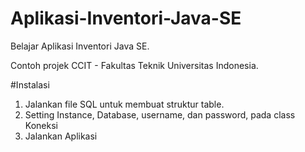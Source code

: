 # Aplikasi-Inventori-Java-SE
Belajar Aplikasi Inventori Java SE.

Contoh projek CCIT - Fakultas Teknik Universitas Indonesia.

#Instalasi
1. Jalankan file SQL untuk membuat struktur table.
2. Setting Instance, Database, username, dan password, pada class Koneksi
3. Jalankan Aplikasi
